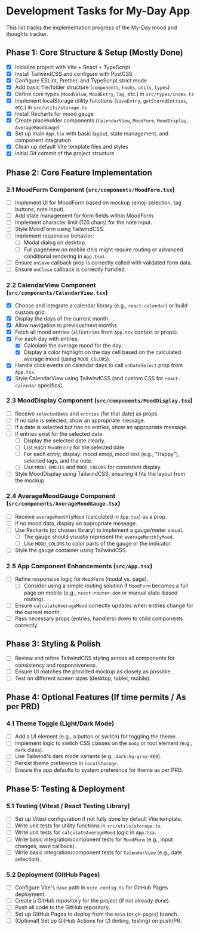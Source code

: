 # Development Tasks for My-Day App

This list tracks the implementation progress of the My-Day mood and thoughts tracker.

## Phase 1: Core Structure & Setup (Mostly Done)

- [x] Initialize project with Vite + React + TypeScript
- [x] Install TailwindCSS and configure with PostCSS
- [x] Configure ESLint, Prettier, and TypeScript strict mode
- [x] Add basic file/folder structure (`components`, `hooks`, `utils`, `types`)
- [x] Define core types (`MoodValue`, `MoodEntry`, `Tag`, etc.) in `src/types/index.ts`
- [x] Implement localStorage utility functions (`saveEntry`, `getStoredEntries`, etc.) in `src/utils/storage.ts`
- [x] Install Recharts for mood gauge
- [x] Create placeholder components (`CalendarView`, `MoodForm`, `MoodDisplay`, `AverageMoodGauge`)
- [x] Set up main `App.tsx` with basic layout, state management, and component integration
- [x] Clean up default Vite template files and styles
- [x] Initial Git commit of the project structure

## Phase 2: Core Feature Implementation

### 2.1 MoodForm Component (`src/components/MoodForm.tsx`)
- [ ] Implement UI for MoodForm based on mockup (emoji selection, tag buttons, note input).
- [ ] Add state management for form fields within MoodForm.
- [ ] Implement character limit (120 chars) for the note input.
- [ ] Style MoodForm using TailwindCSS.
- [ ] Implement responsive behavior:
    - [ ] Modal dialog on desktop.
    - [ ] Full page/view on mobile (this might require routing or advanced conditional rendering in `App.tsx`).
- [ ] Ensure `onSave` callback prop is correctly called with validated form data.
- [ ] Ensure `onClose` callback is correctly handled.

### 2.2 CalendarView Component (`src/components/CalendarView.tsx`)
- [x] Choose and integrate a calendar library (e.g., `react-calendar`) or build custom grid.
- [x] Display the days of the current month.
- [x] Allow navigation to previous/next months.
- [x] Fetch all mood entries (`allEntries` from `App.tsx` context or props).
- [x] For each day with entries:
    - [x] Calculate the average mood for the day.
    - [x] Display a color highlight on the day cell based on the calculated average mood (using `MOOD_COLORS`).
- [x] Handle click events on calendar days to call `onDateSelect` prop from `App.tsx`.
- [x] Style CalendarView using TailwindCSS (and custom CSS for `react-calendar` specifics).

### 2.3 MoodDisplay Component (`src/components/MoodDisplay.tsx`)
- [ ] Receive `selectedDate` and `entries` (for that date) as props.
- [ ] If no date is selected, show an appropriate message.
- [ ] If a date is selected but has no entries, show an appropriate message.
- [ ] If entries exist for the selected date:
    - [ ] Display the selected date clearly.
    - [ ] List each `MoodEntry` for the selected date.
    - [ ] For each entry, display: mood emoji, mood text (e.g., "Happy"), selected tags, and the note.
    - [ ] Use `MOOD_EMOJIS` and `MOOD_COLORS` for consistent display.
- [ ] Style MoodDisplay using TailwindCSS, ensuring it fits the layout from the mockup.

### 2.4 AverageMoodGauge Component (`src/components/AverageMoodGauge.tsx`)
- [ ] Receive `averageMonthlyMood` (calculated in `App.tsx`) as a prop.
- [ ] If no mood data, display an appropriate message.
- [ ] Use Recharts (or chosen library) to implement a gauge/meter visual.
    - [ ] The gauge should visually represent the `averageMonthlyMood`.
    - [ ] Use `MOOD_COLORS` to color parts of the gauge or the indicator.
- [ ] Style the gauge container using TailwindCSS.

### 2.5 App Component Enhancements (`src/App.tsx`)
- [ ] Refine responsive logic for `MoodForm` (modal vs. page).
    - [ ] Consider using a simple routing solution if `MoodForm` becomes a full page on mobile (e.g., `react-router-dom` or manual state-based routing).
- [ ] Ensure `calculateAverageMood` correctly updates when entries change for the current month.
- [ ] Pass necessary props (entries, handlers) down to child components correctly.

## Phase 3: Styling & Polish

- [ ] Review and refine TailwindCSS styling across all components for consistency and responsiveness.
- [ ] Ensure UI matches the provided mockup as closely as possible.
- [ ] Test on different screen sizes (desktop, tablet, mobile).

## Phase 4: Optional Features (If time permits / As per PRD)

### 4.1 Theme Toggle (Light/Dark Mode)
- [ ] Add a UI element (e.g., a button or switch) for toggling the theme.
- [ ] Implement logic to switch CSS classes on the `body` or root element (e.g., `dark` class).
- [ ] Use Tailwind's dark mode variants (e.g., `dark:bg-gray-800`).
- [ ] Persist theme preference in `localStorage`.
- [ ] Ensure the app defaults to system preference for theme as per PRD.

## Phase 5: Testing & Deployment

### 5.1 Testing (Vitest / React Testing Library)
- [ ] Set up Vitest configuration if not fully done by default Vite template.
- [ ] Write unit tests for utility functions in `src/utils/storage.ts`.
- [ ] Write unit tests for `calculateAverageMood` logic in `App.tsx`.
- [ ] Write basic integration/component tests for `MoodForm` (e.g., input changes, save callback).
- [ ] Write basic integration/component tests for `CalendarView` (e.g., date selection).

### 5.2 Deployment (GitHub Pages)
- [ ] Configure Vite's `base` path in `vite.config.ts` for GitHub Pages deployment.
- [ ] Create a GitHub repository for the project (if not already done).
- [ ] Push all code to the GitHub repository.
- [ ] Set up GitHub Pages to deploy from the `main` (or `gh-pages`) branch.
- [ ] (Optional) Set up GitHub Actions for CI (linting, testing) on push/PR. 